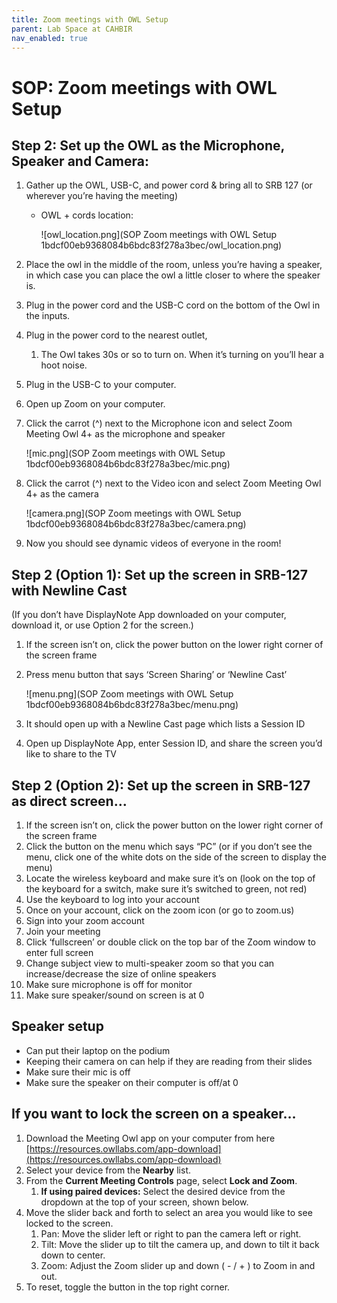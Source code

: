 ```yaml
---
title: Zoom meetings with OWL Setup
parent: Lab Space at CAHBIR
nav_enabled: true 
---
```

# SOP: Zoom meetings with OWL Setup

## Step 2: Set up the OWL as the Microphone, Speaker and Camera:

1. Gather up the OWL, USB-C, and power cord & bring all to SRB 127 (or wherever you’re having the meeting)
    - OWL + cords location:
        
        ![owl_location.png](SOP Zoom meetings with OWL Setup 1bdcf00eb9368084b6bdc83f278a3bec/owl_location.png)
        
2. Place the owl in the middle of the room, unless you’re having a speaker, in
which case you can place the owl a little closer to where the speaker
is.
3. Plug in the power cord and the USB-C cord on the bottom of the Owl in the inputs.
4. Plug in the power cord to the nearest outlet,
    1. The Owl takes 30s or so to turn on. When it’s turning on you’ll hear a hoot noise.
5. Plug in the USB-C to your computer.
6. Open up Zoom on your computer.
7. Click the carrot (^) next to the Microphone icon and select Zoom Meeting Owl
4+ as the microphone and speaker 
    
    ![mic.png](SOP Zoom meetings with OWL Setup 1bdcf00eb9368084b6bdc83f278a3bec/mic.png)
    
8. Click the carrot (^) next to the Video icon and select Zoom Meeting Owl 4+ as the camera 
    
    ![camera.png](SOP Zoom meetings with OWL Setup 1bdcf00eb9368084b6bdc83f278a3bec/camera.png)
    
9. Now you should see dynamic videos of everyone in the room!

## Step 2 (Option 1): Set up the screen in SRB-127 with Newline Cast

(If you don’t have DisplayNote App downloaded on your computer, download it, or use Option 2 for the screen.)

1. If the screen isn’t on, click the power button on the lower right corner of the screen frame
2. Press menu button that says ‘Screen Sharing’ or ‘Newline Cast’
    
    ![menu.png](SOP Zoom meetings with OWL Setup 1bdcf00eb9368084b6bdc83f278a3bec/menu.png)
    
3. It should open up with a Newline Cast page which lists a Session ID
4. Open up DisplayNote App, enter Session ID, and share the screen you’d like to share to the TV

## Step 2 (Option 2): Set up the screen in SRB-127 as direct screen…

1. If the screen isn’t on, click the power button on the lower right corner of the screen frame
2. Click the button on the menu which says “PC” (or if you don’t see the menu,
click one of the white dots on the side of the screen to display the
menu)
3. Locate the wireless keyboard and make sure it’s on (look
on the top of the keyboard for a switch, make sure it’s switched to
green, not red)
4. Use the keyboard to log into your account
5. Once on your account, click on the zoom icon (or go to zoom.us)
6. Sign into your zoom account
7. Join your meeting
8. Click ‘fullscreen’ or double click on the top bar of the Zoom window to enter full screen
9. Change subject view to multi-speaker zoom so that you can increase/decrease the size of online speakers
10. Make sure microphone is off for monitor
11. Make sure speaker/sound on screen is at 0

## Speaker setup

- Can put their laptop on the podium
- Keeping their camera on can help if they are reading from their slides
- Make sure their mic is off
- Make sure the speaker on their computer is off/at 0

## If you want to lock the screen on a speaker…

1. Download the Meeting Owl app on your computer from here [https://resources.owllabs.com/app-download](https://resources.owllabs.com/app-download)
2. Select your device from the **Nearby** list.
3. From the **Current Meeting Controls** page, select **Lock and Zoom**.
    1. **If using paired devices:** Select the desired device from the dropdown at the top of your screen, shown below.
4. Move the slider back and forth to select an area you would like to see locked to the screen.
    1. Pan: Move the slider left or right to pan the camera left or right.
    2. Tilt: Move the slider up to tilt the camera up, and down to tilt it back down to center.
    3. Zoom: Adjust the Zoom slider up and down ( - / + ) to Zoom in and out.
5. To reset, toggle the button in the top right corner.